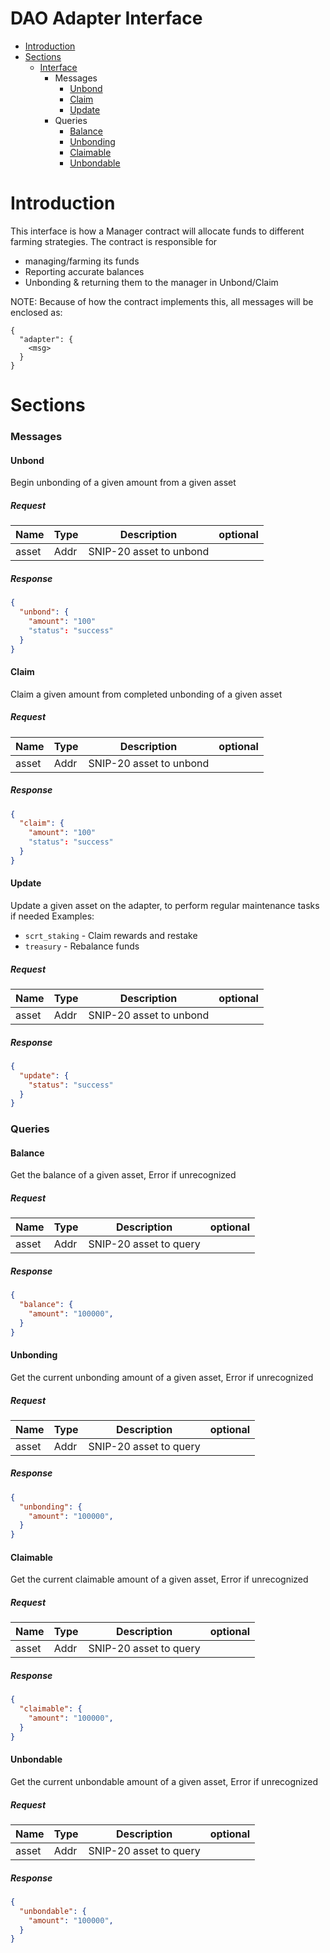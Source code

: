 # DAO Adapter Interface
* [Introduction](#Introduction)
* [Sections](#Sections)
    * [Interface](#Interface)
        * Messages
            * [Unbond](#Unbond)
            * [Claim](#Claim)
            * [Update](#Update)
        * Queries
            * [Balance](#Balance)
            * [Unbonding](#Unbonding)
            * [Claimable](#Claimable)
            * [Unbondable](#Unbondable)

# Introduction
This interface is how a Manager contract will allocate funds to different farming strategies. 
The contract is responsible for 
  - managing/farming its funds
  - Reporting accurate balances
  - Unbonding & returning them to the manager in Unbond/Claim

NOTE: Because of how the contract implements this, all messages will be enclosed as:
```
{
  "adapter": {
    <msg>
  }
}
```

# Sections

### Messages
#### Unbond
Begin unbonding of a given amount from a given asset

##### Request
|Name      |Type      |Description                                                                                                        | optional |
|----------|----------|-------------------------------------------------------------------------------------------------------------------|----------|
|asset     | Addr |  SNIP-20 asset to unbond

##### Response
```json
{
  "unbond": {
    "amount": "100"
    "status": "success"
  }
}
```

#### Claim
Claim a given amount from completed unbonding of a given asset

##### Request
|Name      |Type      |Description                                                                                                        | optional |
|----------|----------|-------------------------------------------------------------------------------------------------------------------|----------|
|asset     | Addr |  SNIP-20 asset to unbond

##### Response
```json
{
  "claim": {
    "amount": "100"
    "status": "success"
  }
}
```

#### Update
Update a given asset on the adapter, to perform regular maintenance tasks if needed
Examples:
 - `scrt_staking` - Claim rewards and restake
 - `treasury` - Rebalance funds

##### Request
|Name      |Type      |Description                                                                                                        | optional |
|----------|----------|-------------------------------------------------------------------------------------------------------------------|----------|
|asset     | Addr |  SNIP-20 asset to unbond

##### Response
```json
{
  "update": {
    "status": "success"
  }
}
```

### Queries

#### Balance
Get the balance of a given asset, Error if unrecognized

##### Request
|Name      |Type      |Description                                                                                                        | optional |
|----------|----------|-------------------------------------------------------------------------------------------------------------------|----------|
|asset     | Addr |  SNIP-20 asset to query

##### Response
```json
{
  "balance": {
    "amount": "100000",
  }
}
```

#### Unbonding
Get the current unbonding amount of a given asset, Error if unrecognized

##### Request
|Name      |Type      |Description                                                                                                        | optional |
|----------|----------|-------------------------------------------------------------------------------------------------------------------|----------|
|asset     | Addr |  SNIP-20 asset to query

##### Response
```json
{
  "unbonding": {
    "amount": "100000",
  }
}
```

#### Claimable
Get the current claimable amount of a given asset, Error if unrecognized

##### Request
|Name      |Type      |Description                                                                                                        | optional |
|----------|----------|-------------------------------------------------------------------------------------------------------------------|----------|
|asset     | Addr | SNIP-20 asset to query

##### Response
```json
{
  "claimable": {
    "amount": "100000",
  }
}
```

#### Unbondable
Get the current unbondable amount of a given asset, Error if unrecognized

##### Request
|Name      |Type      |Description                                                                                                        | optional |
|----------|----------|-------------------------------------------------------------------------------------------------------------------|----------|
|asset     | Addr | SNIP-20 asset to query

##### Response
```json
{
  "unbondable": {
    "amount": "100000",
  }
}
```
